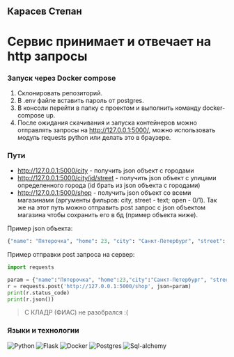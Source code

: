 ## **Карасев Степан**

# Сервис принимает и отвечает на http запросы

### Запуск через Docker compose
1. Склонировать репозиторий.
2. В .env файле вставить пароль от postgres.
3. В консоли перейти в папку с проектом и выполнить команду docker-compose up.
4. После ожидания скачивания и запуска контейнеров можно отправлять запросы на http://127.0.0.1:5000/, можно использовать модуль requests python или делать это в браузере.

### Пути
* http://127.0.0.1:5000/city - получить json объект с городами
* http://127.0.0.1:5000/city/id/street - получить json объект с улицами определенного города (id брать из json объекта с городами)
* http://127.0.0.1:5000/shop - получить json объект со всеми магазинами (аргументы фильров: city, street - text; open - 0/1).
Так же на этот путь можно отправить post запрос с json объектом магазина чтобы сохранить его в бд (пример объекта ниже).

Пример json объекта:
```Python
{"name": "Пятерочка", "home": 23, "city": "Санкт-Петербург", "street": "Пушкинская", "openIn": "08:00", "closeIn": "23:00"}
```

Пример отправки post запроса на сервер:
```Python
import requests

param = {"name":"Пятерочка", "home":23,"city":"Санкт-Петербург", "street":"Пушкинская", "openIn":"08:00", "closeIn":"23:00"}
r = requests.post('http://127.0.0.1:5000/shop', json=param)
print(r.status_code)
print(r.json())
```
> С КЛАДР (ФИАС) не разобрался :(

### Языки и технологии
![Python](https://img.shields.io/badge/-Python-090909?style=for-the-badge&logo=python)
![Flask](https://img.shields.io/badge/-Flask-090909?style=for-the-badge&logo=flask)
![Docker](https://img.shields.io/badge/-Docker-090909?style=for-the-badge&logo=Docker)
![Postgres](https://img.shields.io/badge/-Postgres-090909?style=for-the-badge&logo=Postgresql)
![Sql-alchemy](https://img.shields.io/badge/-SQLAlchemy-090909?style=for-the-badge&logo=)